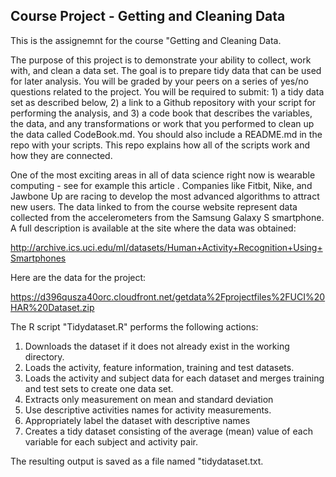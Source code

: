 ## Course Project - Getting and Cleaning Data

This is the assignemnt for the course "Getting and Cleaning Data. 

The purpose of this project is to demonstrate your ability to collect, work with, and clean a data set. The goal is to prepare tidy data that can be used for later analysis. You will be graded by your peers on a series of yes/no questions related to the project. You will be required to submit: 1) a tidy data set as described below, 2) a link to a Github repository with your script for performing the analysis, and 3) a code book that describes the variables, the data, and any transformations or work that you performed to clean up the data called CodeBook.md. You should also include a README.md in the repo with your scripts. This repo explains how all of the scripts work and how they are connected.

One of the most exciting areas in all of data science right now is wearable computing - see for example this article . Companies like Fitbit, Nike, and Jawbone Up are racing to develop the most advanced algorithms to attract new users. The data linked to from the course website represent data collected from the accelerometers from the Samsung Galaxy S smartphone. A full description is available at the site where the data was obtained:

http://archive.ics.uci.edu/ml/datasets/Human+Activity+Recognition+Using+Smartphones 

Here are the data for the project:

https://d396qusza40orc.cloudfront.net/getdata%2Fprojectfiles%2FUCI%20HAR%20Dataset.zip


The R script "Tidydataset.R" performs the following actions:

1. Downloads the dataset if it does not already exist in the working directory.
2. Loads the activity, feature information, training and test datasets.
3. Loads the activity and subject data for each dataset and merges training and test sets to create one data set.
4. Extracts only measurement on mean and standard deviation
5. Use descriptive activities names for activity measurements.
6. Appropriately label the dataset with descriptive names
7. Creates a tidy dataset consisting of the average (mean) value of each variable for each subject and activity pair.

The resulting output is saved as a file named "tidydataset.txt.